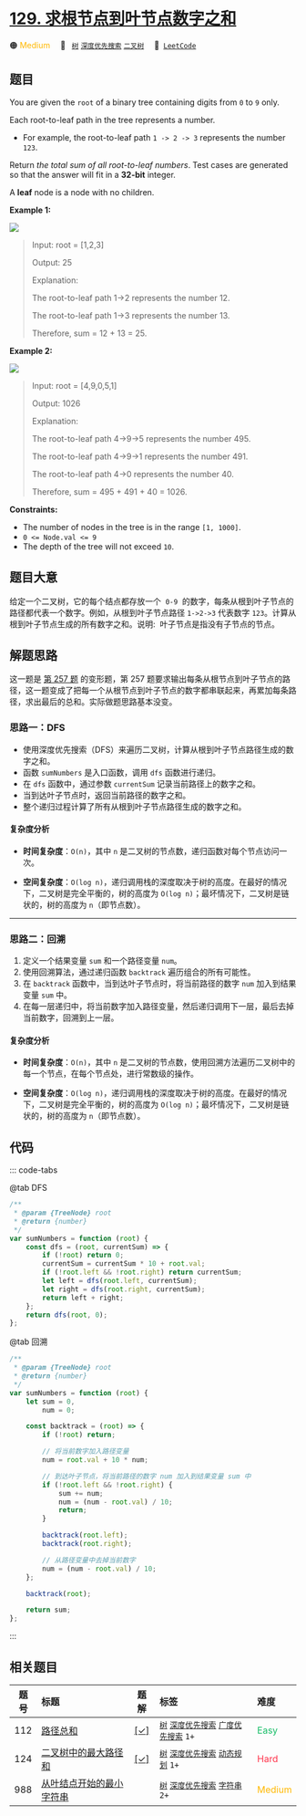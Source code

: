 # [129. 求根节点到叶节点数字之和](https://leetcode.com/problems/sum-root-to-leaf-numbers)

🟠 <font color=#ffb800>Medium</font>&emsp; 🔖&ensp; [`树`](/tag/tree.md) [`深度优先搜索`](/tag/depth-first-search.md) [`二叉树`](/tag/binary-tree.md)&emsp; 🔗&ensp;[`LeetCode`](https://leetcode.com/problems/sum-root-to-leaf-numbers)

## 题目

You are given the `root` of a binary tree containing digits from `0` to `9`
only.

Each root-to-leaf path in the tree represents a number.

- For example, the root-to-leaf path `1 -> 2 -> 3` represents the number `123`.

Return _the total sum of all root-to-leaf numbers_. Test cases are generated
so that the answer will fit in a **32-bit** integer.

A **leaf** node is a node with no children.

**Example 1:**

![](https://assets.leetcode.com/uploads/2021/02/19/num1tree.jpg)

> Input: root = [1,2,3]
>
> Output: 25
>
> Explanation:
>
> The root-to-leaf path 1->2 represents the number 12.
>
> The root-to-leaf path 1->3 represents the number 13.
>
> Therefore, sum = 12 + 13 = 25.

**Example 2:**

![](https://assets.leetcode.com/uploads/2021/02/19/num2tree.jpg)

> Input: root = [4,9,0,5,1]
>
> Output: 1026
>
> Explanation:
>
> The root-to-leaf path 4->9->5 represents the number 495.
>
> The root-to-leaf path 4->9->1 represents the number 491.
>
> The root-to-leaf path 4->0 represents the number 40.
>
> Therefore, sum = 495 + 491 + 40 = 1026.

**Constraints:**

- The number of nodes in the tree is in the range `[1, 1000]`.
- `0 <= Node.val <= 9`
- The depth of the tree will not exceed `10`.

## 题目大意

给定一个二叉树，它的每个结点都存放一个  `0-9`  的数字，每条从根到叶子节点的路径都代表一个数字。例如，从根到叶子节点路径 `1->2->3` 代表数字 `123`。计算从根到叶子节点生成的所有数字之和。说明:  叶子节点是指没有子节点的节点。

## 解题思路

这一题是 [第 257 题](./0257.md) 的变形题，第 257 题要求输出每条从根节点到叶子节点的路径，这一题变成了把每一个从根节点到叶子节点的数字都串联起来，再累加每条路径，求出最后的总和。实际做题思路基本没变。

### 思路一：DFS

- 使用深度优先搜索（DFS）来遍历二叉树，计算从根到叶子节点路径生成的数字之和。
- 函数 `sumNumbers` 是入口函数，调用 `dfs` 函数进行递归。
- 在 `dfs` 函数中，通过参数 `currentSum` 记录当前路径上的数字之和。
- 当到达叶子节点时，返回当前路径的数字之和。
- 整个递归过程计算了所有从根到叶子节点路径生成的数字之和。

#### 复杂度分析

- **时间复杂度**：`O(n)`，其中 `n` 是二叉树的节点数，递归函数对每个节点访问一次。

- **空间复杂度**：`O(log n)`，递归调用栈的深度取决于树的高度。在最好的情况下，二叉树是完全平衡的，树的高度为 `O(log n)`；最坏情况下，二叉树是链状的，树的高度为 `n`（即节点数）。

---

### 思路二：回溯

1. 定义一个结果变量 `sum` 和一个路径变量 `num`。
2. 使用回溯算法，通过递归函数 `backtrack` 遍历组合的所有可能性。
3. 在 `backtrack` 函数中，当到达叶子节点时，将当前路径的数字 `num` 加入到结果变量 `sum` 中。
4. 在每一层递归中，将当前数字加入路径变量，然后递归调用下一层，最后去掉当前数字，回溯到上一层。

#### 复杂度分析

- **时间复杂度**：`O(n)`，其中 `n` 是二叉树的节点数，使用回溯方法遍历二叉树中的每一个节点，在每个节点处，进行常数级的操作。

- **空间复杂度**：`O(log n)`，递归调用栈的深度取决于树的高度。在最好的情况下，二叉树是完全平衡的，树的高度为 `O(log n)`；最坏情况下，二叉树是链状的，树的高度为 `n`（即节点数）。

## 代码

::: code-tabs

@tab DFS

```javascript
/**
 * @param {TreeNode} root
 * @return {number}
 */
var sumNumbers = function (root) {
	const dfs = (root, currentSum) => {
		if (!root) return 0;
		currentSum = currentSum * 10 + root.val;
		if (!root.left && !root.right) return currentSum;
		let left = dfs(root.left, currentSum);
		let right = dfs(root.right, currentSum);
		return left + right;
	};
	return dfs(root, 0);
};
```

@tab 回溯

```javascript
/**
 * @param {TreeNode} root
 * @return {number}
 */
var sumNumbers = function (root) {
	let sum = 0,
		num = 0;

	const backtrack = (root) => {
		if (!root) return;

		// 将当前数字加入路径变量
		num = root.val + 10 * num;

		// 到达叶子节点，将当前路径的数字 num 加入到结果变量 sum 中
		if (!root.left && !root.right) {
			sum += num;
			num = (num - root.val) / 10;
			return;
		}

		backtrack(root.left);
		backtrack(root.right);

		// 从路径变量中去掉当前数字
		num = (num - root.val) / 10;
	};

	backtrack(root);

	return sum;
};
```

:::

## 相关题目

<!-- prettier-ignore -->
| 题号 | 标题 | 题解 | 标签 | 难度 |
| :------: | :------ | :------: | :------ | :------ |
| 112 | [路径总和](https://leetcode.com/problems/path-sum) | [[✓]](/problem/0112.md) |  [`树`](/tag/tree.md) [`深度优先搜索`](/tag/depth-first-search.md) [`广度优先搜索`](/tag/breadth-first-search.md) `1+` | <font color=#15bd66>Easy</font> |
| 124 | [二叉树中的最大路径和](https://leetcode.com/problems/binary-tree-maximum-path-sum) | [[✓]](/problem/0124.md) |  [`树`](/tag/tree.md) [`深度优先搜索`](/tag/depth-first-search.md) [`动态规划`](/tag/dynamic-programming.md) `1+` | <font color=#ff334b>Hard</font> |
| 988 | [从叶结点开始的最小字符串](https://leetcode.com/problems/smallest-string-starting-from-leaf) |  |  [`树`](/tag/tree.md) [`深度优先搜索`](/tag/depth-first-search.md) [`字符串`](/tag/string.md) `2+` | <font color=#ffb800>Medium</font> |